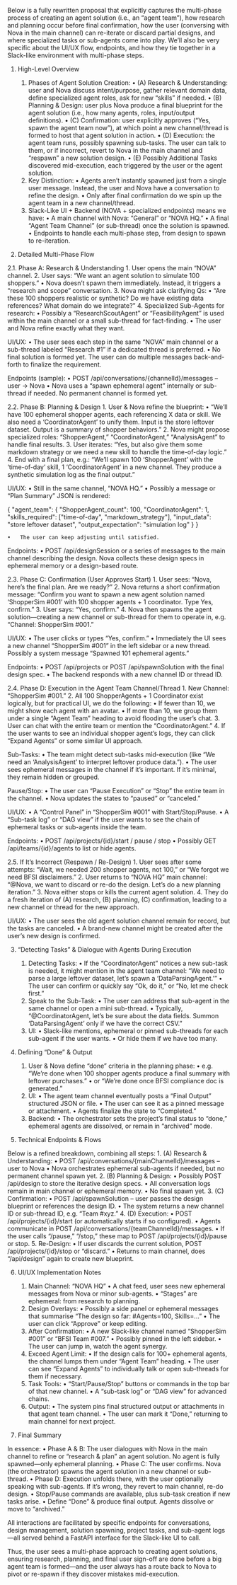 Below is a fully rewritten proposal that explicitly captures the multi-phase process of creating an agent solution (i.e., an “agent team”), how research and planning occur before final confirmation, how the user (conversing with Nova in the main channel) can re-iterate or discard partial designs, and where specialized tasks or sub-agents come into play. We’ll also be very specific about the UI/UX flow, endpoints, and how they tie together in a Slack-like environment with multi-phase steps.

1. High-Level Overview
	1.	Phases of Agent Solution Creation:
	•	(A) Research & Understanding: user and Nova discuss intent/purpose, gather relevant domain data, define specialized agent roles, ask for new “skills” if needed.
	•	(B) Planning & Design: user plus Nova produce a final blueprint for the agent solution (i.e., how many agents, roles, input/output definitions).
	•	(C) Confirmation: user explicitly approves (“Yes, spawn the agent team now”), at which point a new channel/thread is formed to host that agent solution in action.
	•	(D) Execution: the agent team runs, possibly spawning sub-tasks. The user can talk to them, or if incorrect, revert to Nova in the main channel and “respawn” a new solution design.
	•	(E) Possibly Additional Tasks discovered mid-execution, each triggered by the user or the agent solution.
	2.	Key Distinction:
	•	Agents aren’t instantly spawned just from a single user message. Instead, the user and Nova have a conversation to refine the design.
	•	Only after final confirmation do we spin up the agent team in a new channel/thread.
	3.	Slack-Like UI + Backend (NOVA + specialized endpoints) means we have:
	•	A main channel with Nova: “General” or “NOVA HQ.”
	•	A final “Agent Team Channel” (or sub-thread) once the solution is spawned.
	•	Endpoints to handle each multi-phase step, from design to spawn to re-iteration.

2. Detailed Multi-Phase Flow

2.1. Phase A: Research & Understanding
	1.	User opens the main “NOVA” channel.
	2.	User says: “We want an agent solution to simulate 100 shoppers.”
	•	Nova doesn’t spawn them immediately. Instead, it triggers a “research and scope” conversation.
	3.	Nova might ask clarifying Qs:
	•	“Are these 100 shoppers realistic or synthetic? Do we have existing data references? What domain do we integrate?”
	4.	Specialized Sub-Agents for research:
	•	Possibly a “ResearchScoutAgent” or “FeasibilityAgent” is used within the main channel or a small sub-thread for fact-finding.
	•	The user and Nova refine exactly what they want.

UI/UX:
	•	The user sees each step in the same “NOVA” main channel or a sub-thread labeled “Research #1” if a dedicated thread is preferred.
	•	No final solution is formed yet. The user can do multiple messages back-and-forth to finalize the requirement.

Endpoints (sample):
	•	POST /api/conversations/{channelId}/messages – user -> Nova
	•	Nova uses a “spawn ephemeral agent” internally or sub-thread if needed. No permanent channel is formed yet.

2.2. Phase B: Planning & Design
	1.	User & Nova refine the blueprint:
	•	“We’ll have 100 ephemeral shopper agents, each referencing X data or skill. We also need a ‘CoordinatorAgent’ to unify them. Input is the store leftover dataset. Output is a summary of shopper behaviors.”
	2.	Nova might propose specialized roles: “ShopperAgent,” “CoordinatorAgent,” “AnalysisAgent” to handle final results.
	3.	User iterates: “Yes, but also give them some markdown strategy or we need a new skill to handle the time-of-day logic.”
	4.	End with a final plan, e.g.:
	“We’ll spawn 100 ‘ShopperAgent’ with the ‘time-of-day’ skill, 1 ‘CoordinatorAgent’ in a new channel. They produce a synthetic simulation log as the final output.”

UI/UX:
	•	Still in the same channel, “NOVA HQ.”
	•	Possibly a message or “Plan Summary” JSON is rendered:

{
  "agent_team": {
    "ShopperAgent_count": 100,
    "CoordinatorAgent": 1,
    "skills_required": ["time-of-day", "markdown_strategy"],
    "input_data": "store leftover dataset",
    "output_expectation": "simulation log"
  }
}


	•	The user can keep adjusting until satisfied.

Endpoints:
	•	POST /api/designSession or a series of messages to the main channel describing the design. Nova collects these design specs in ephemeral memory or a design-based route.

2.3. Phase C: Confirmation (User Approves Start)
	1.	User sees: “Nova, here’s the final plan. Are we ready?”
	2.	Nova returns a short confirmation message: “Confirm you want to spawn a new agent solution named ‘ShopperSim #001’ with 100 shopper agents + 1 coordinator. Type Yes, confirm.”
	3.	User says: “Yes, confirm.”
	4.	Nova then spawns the agent solution—creating a new channel or sub-thread for them to operate in, e.g. “Channel: ShopperSim #001.”

UI/UX:
	•	The user clicks or types “Yes, confirm.”
	•	Immediately the UI sees a new channel “ShopperSim #001” in the left sidebar or a new thread. Possibly a system message “Spawned 101 ephemeral agents.”

Endpoints:
	•	POST /api/projects or POST /api/spawnSolution with the final design spec.
	•	The backend responds with a new channel ID or thread ID.

2.4. Phase D: Execution in the Agent Team Channel/Thread
	1.	New Channel: “ShopperSim #001.”
	2.	All 100 ShopperAgents + 1 Coordinator exist logically, but for practical UI, we do the following:
	•	If fewer than 10, we might show each agent with an avatar.
	•	If more than 10, we group them under a single “Agent Team” heading to avoid flooding the user’s chat.
	3.	User can chat with the entire team or mention the “CoordinatorAgent.”
	4.	If the user wants to see an individual shopper agent’s logs, they can click “Expand Agents” or some similar UI approach.

Sub-Tasks:
	•	The team might detect sub-tasks mid-execution (like “We need an ‘AnalysisAgent’ to interpret leftover produce data.”).
	•	The user sees ephemeral messages in the channel if it’s important. If it’s minimal, they remain hidden or grouped.

Pause/Stop:
	•	The user can “Pause Execution” or “Stop” the entire team in the channel.
	•	Nova updates the states to “paused” or “canceled.”

UI/UX:
	•	A “Control Panel” in “ShopperSim #001” with Start/Stop/Pause.
	•	A “Sub-task log” or “DAG view” if the user wants to see the chain of ephemeral tasks or sub-agents inside the team.

Endpoints:
	•	POST /api/projects/{id}/start / pause / stop
	•	Possibly GET /api/teams/{id}/agents to list or hide agents.

2.5. If It’s Incorrect (Respawn / Re-Design)
	1.	User sees after some attempts: “Wait, we needed 200 shopper agents, not 100,” or “We forgot we need BFSI disclaimers.”
	2.	User returns to “NOVA HQ” main channel: “@Nova, we want to discard or re-do the design. Let’s do a new planning iteration.”
	3.	Nova either stops or kills the current agent solution.
	4.	They do a fresh iteration of (A) research, (B) planning, (C) confirmation, leading to a new channel or thread for the new approach.

UI/UX:
	•	The user sees the old agent solution channel remain for record, but the tasks are canceled.
	•	A brand-new channel might be created after the user’s new design is confirmed.

3. “Detecting Tasks” & Dialogue with Agents During Execution
	1.	Detecting Tasks:
	•	If the “CoordinatorAgent” notices a new sub-task is needed, it might mention in the agent team channel: “We need to parse a large leftover dataset, let’s spawn a ‘DataParsingAgent.’”
	•	The user can confirm or quickly say “Ok, do it,” or “No, let me check first.”
	2.	Speak to the Sub-Task:
	•	The user can address that sub-agent in the same channel or open a mini sub-thread.
	•	Typically, “@CoordinatorAgent, let’s be sure about the data fields. Summon ‘DataParsingAgent’ only if we have the correct CSV.”
	3.	UI:
	•	Slack-like mentions, ephemeral or pinned sub-threads for each sub-agent if the user wants.
	•	Or hide them if we have too many.

4. Defining “Done” & Output
	1.	User & Nova define “done” criteria in the planning phase:
	•	e.g. “We’re done when 100 shopper agents produce a final summary with leftover purchases.”
	•	or “We’re done once BFSI compliance doc is generated.”
	2.	UI:
	•	The agent team channel eventually posts a “Final Output” structured JSON or file.
	•	The user can see it as a pinned message or attachment.
	•	Agents finalize the state to “Completed.”
	3.	Backend:
	•	The orchestrator sets the project’s final status to “done,” ephemeral agents are dissolved, or remain in “archived” mode.

5. Technical Endpoints & Flows

Below is a refined breakdown, combining all steps:
	1.	(A) Research & Understanding:
	•	POST /api/conversations/{mainChannelId}/messages – user to Nova
	•	Nova orchestrates ephemeral sub-agents if needed, but no permanent channel spawn yet.
	2.	(B) Planning & Design:
	•	Possibly POST /api/design to store the iterative design specs.
	•	All conversation logs remain in main channel or ephemeral memory.
	•	No final spawn yet.
	3.	(C) Confirmation:
	•	POST /api/spawnSolution – user passes the design blueprint or references the design ID.
	•	The system returns a new channel ID or sub-thread ID, e.g. “Team #xyz.”
	4.	(D) Execution:
	•	POST /api/projects/{id}/start (or automatically starts if so configured).
	•	Agents communicate in POST /api/conversations/{teamChannelId}/messages.
	•	If the user calls “/pause,” “/stop,” these map to POST /api/projects/{id}/pause or stop.
	5.	Re-Design:
	•	If user discards the current solution, POST /api/projects/{id}/stop or “discard.”
	•	Returns to main channel, does “/api/design” again to create new blueprint.

6. UI/UX Implementation Notes
	1.	Main Channel: “NOVA HQ”
	•	A chat feed, user sees new ephemeral messages from Nova or minor sub-agents.
	•	“Stages” are ephemeral: from research to planning.
	2.	Design Overlays:
	•	Possibly a side panel or ephemeral messages that summarise “The design so far: #Agents=100, Skills=…”
	•	The user can click “Approve” or keep editing.
	3.	After Confirmation:
	•	A new Slack-like channel named “ShopperSim #001” or “BFSI Team #007.”
	•	Possibly pinned in the left sidebar.
	•	The user can jump in, watch the agent synergy.
	4.	Exceed Agent Limit:
	•	If the design calls for 100+ ephemeral agents, the channel lumps them under “Agent Team” heading.
	•	The user can see “Expand Agents” to individually talk or open sub-threads for them if necessary.
	5.	Task Tools:
	•	“Start/Pause/Stop” buttons or commands in the top bar of that new channel.
	•	A “sub-task log” or “DAG view” for advanced chains.
	6.	Output:
	•	The system pins final structured output or attachments in that agent team channel.
	•	The user can mark it “Done,” returning to main channel for next project.

7. Final Summary

In essence:
	•	Phase A & B: The user dialogues with Nova in the main channel to refine or “research & plan” an agent solution. No agent is fully spawned—only ephemeral planning.
	•	Phase C: The user confirms. Nova (the orchestrator) spawns the agent solution in a new channel or sub-thread.
	•	Phase D: Execution unfolds there, with the user optionally speaking with sub-agents. If it’s wrong, they revert to main channel, re-do design.
	•	Stop/Pause commands are available, plus sub-task creation if new tasks arise.
	•	Define “Done” & produce final output. Agents dissolve or move to “archived.”

All interactions are facilitated by specific endpoints for conversations, design management, solution spawning, project tasks, and sub-agent logs—all served behind a FastAPI interface for the Slack-like UI to call.

Thus, the user sees a multi-phase approach to creating agent solutions, ensuring research, planning, and final user sign-off are done before a big agent team is formed—and the user always has a route back to Nova to pivot or re-spawn if they discover mistakes mid-execution.